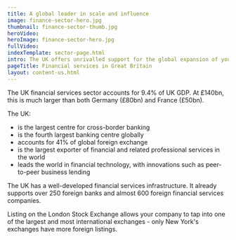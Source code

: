 ```yaml
---
title: A global leader in scale and influence
image: finance-sector-hero.jpg
thumbnail: finance-sector-thumb.jpg
heroVideo: 
heroImage: finance-sector-hero.jpg
fullVideo: 
indexTemplate: sector-page.html
intro: The UK offers unrivalled support for the global expansion of your business. It is the most internationally-focused financial marketplace in the world. No other centre for inward investment can offer such a concentration of capital, capability and stability.
pageTitle: Financial services in Great Britain
layout: content-us.html
---
```


The UK financial services sector accounts for 9.4% of UK GDP. At £140bn, this is much larger than both Germany (£80bn) and France (£50bn).

The UK:

-	is the largest centre for cross-border banking
-	is the fourth largest banking centre globally
-	accounts for 41% of global foreign exchange
-	is the largest exporter of financial and related professional services in the world
-	leads the world in financial technology, with innovations such as peer-to-peer business lending

The UK has a well-developed financial services infrastructure. It already supports over 250 foreign banks and almost 600 foreign financial services companies. 

Listing on the London Stock Exchange allows your company to tap into one of the largest and most international exchanges - only New York's exchanges have more foreign listings.